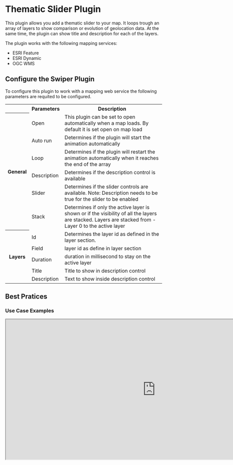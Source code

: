# Thematic Slider Plugin

This plugin allows you add a thematic slider to your map. It loops trough an array of layers to show comparison or evolution of geolocation data. At the same time, the plugin can show title and description for each of the layers.

The plugin works with the following mapping services:

- ESRI Feature
- ESRI Dynamic
- OGC WMS

## Configure the Swiper Plugin

To configure this plugin to work with a mapping web service the following parameters are requited to be configured.

<table>
  <tr>
    <th></th>
    <th>Parameters</th>
    <th>Description</th>
  </tr>
 <tr>
    <th rowspan="6">General</th>
    <td id=parameters>Open</td>
    <td>This plugin can be set to open automatically when a map loads. By default it is set open on map load</td>
  </tr>
  <tr>
    <td id=parameters>Auto run</td>
    <td>Determines if the plugin will start the animation automatically</td>
  </tr>
    <tr>
    <td id=parameters> Loop</td>
    <td>Determines if the plugin will restart the animation automatically when it reaches the end of the array</td>
  </tr>
    <tr>
    <td id=parameters>Description</td>
    <td>Determines if the description control is available</td>
  </tr>
    <tr>
    <td id=parameters>Slider</td>
    <td>Determines if the slider controls are available. Note: Description needs to be true for the slider to be enabled</td>
  </tr>
    <tr>
    <td id=parameters>Stack</td>
    <td>Determines if only the active layer is shown or if the visibility of all the layers are stacked. Layers are stacked from -Layer 0 to the active layer</td>
  </tr>
  <tr>
    <th rowspan="5">Layers</th>
    <td id=parameters>Id</td>
    <td>Determines the layer id as defined in the layer section.</td>
  </tr>
  <tr>
    <td id=parameters>Field</td>
    <td>layer id as define in layer section</td>
  </tr>
    <tr>
    <td id=parameters>Duration</td>
    <td>duration in millisecond to stay on the active layer</td>
  </tr>
    <tr>
    <td id=parameters>Title</td>
    <td>Title to show in description control</td>
  </tr>
    <tr>
    <td id=parameters>Description</td>
    <td>Text to show inside description control</td>
  </tr>
</table>

## Best Pratices

### Use Case Examples

<iframe width=960px height="450"
        src=https://jolevesq.github.io/contributed-plugins/thematic-slider/samples/thematic-slider-index.html>
</iframe
